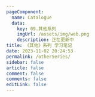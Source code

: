 ```yaml
---
pageComponent:
  name: Catalogue
  data:
    key: 09.其他系列
    imgUrl: /assets/img/web.png
    description: 正在更新中
title: 《其他》系列 学习笔记
date: 2023-11-02 20:24:53
permalink: /otherSeries/
sidebar: false
article: false
comment: false
comments: false
editLink: false
---
```


